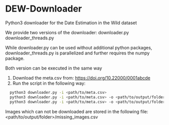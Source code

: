 # DEW-Downloader
Python3 downloader for the Date Estimation in the Wild dataset

We provide two versions of the downloader:
  downloader.py
  downloader_threads.py

While downloader.py can be used without additional python packages,
downloader_threads.py is parallelized and further requires the
numpy package.

Both version can be executed in the same way

1. Download the meta.csv from: https://doi.org/10.22000/0001abcde
2. Run the script in the following way:

```bash
  python3 downloader.py -i <path/to/meta.csv>
  python3 downloader.py -i <path/to/meta.csv> -o <path/to/output/folder> # define output folder
  python3 downloader.py -i <path/to/meta.csv> -o <path/to/output/folder> -v # verbose outputs
```

Images which can not be downloaded are stored in the following file:
<path/to/output/folder>/missing_images.csv
